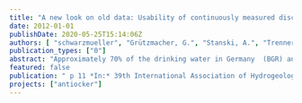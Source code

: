 ```yaml
---
title: "A new look on old data: Usability of continuously measured discharge rates to monitor the ageing of drinking water abstraction wells."
date: 2012-01-01
publishDate: 2020-05-25T15:14:06Z
authors: [ "schwarzmueller", "Grützmacher, G.", "Stanski, A.", "Trenner, O.", "Gnirß, R.", "Wittstock, E." ]
publication_types: ["0"]
abstract: "Approximately 70% of the drinking water in Germany  (BGR) and about 50% worldwide (IGREC 2011) are abstracted 2 from groundwater using filter wells. Their implementation and operation are major factors contributing to the costs of drinking water production. Within the joint research project ANTIOCKER , funded by the German Ministry of Research and Education, and coordinated at the Dept. of Applied Microbiology of the Technical University Berlin, the partners Berliner Wasserbetriebe (BWB) and the Berlin Centre of Competence for Water (KWB) focus on the efficient operation of drinking water abstraction wells. One major reason for inefficient wells is so-called well ageing, i.e. the increase in drawdown at constant discharge rate due to biological, chemical and / or physical processes in and around the well. In Berlin, approximately 80% of clogging deposits are described to be of biochemical nature involving iron-related bacteria. Previous studies, i.e. in the scope of the KWB research project WELLMA have revealed that such well ageing phenomena are determined by multiple correlated biological and chemical processes. For this reason, it is the sound understanding of the main processes and key parameters that will provide the basis for the systematic control of iron bacteria occurrence by an optimized well operation. A new approach to a large variety of data from well construction and maintenance of the Berlin drinking water wells focused on the determination of key parameters for monitoring and the identification of hidden variables for ageing by means of probabilistic statistics. Cumulative distribution plots are used to visualize large data amounts and frequency distribution plots filter correlations between e.g. maintenance events in the lifetime of a well and monitoring data.  First results indicate that small changes in the discharge rate Q on a daily basis could be used to monitor the well performance on a much higher frequency than the currently used evaluation of the specific capacity. In addition, the electric conductivity proved to be a key variable for clogging. Both parameters are now being verified in field investigations and further data analyses within the research project ANTIOCKER and about 50% worldwide are abstracted 2 from groundwater using filter wells. Their implementation and operation are major factors contributing to the costs of drinking water production."
featured: false
publication: " p 11 *In:* 39th International Association of Hydrogeologists Congress. Niagara Falls, Canada. 16-21 September 2012"
projects: ["antiocker"]
---
```


